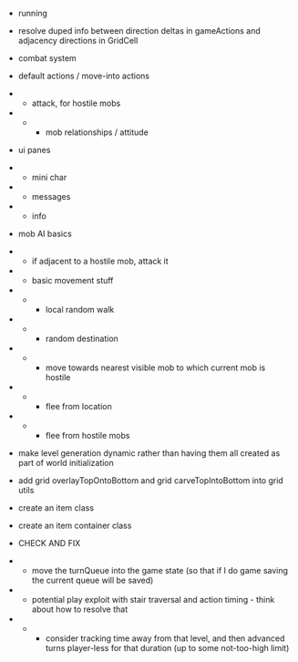 * running

* resolve duped info between direction deltas in gameActions and adjacency directions in GridCell

* combat system

* default actions / move-into actions
* * attack, for hostile mobs
* * * mob relationships / attitude

* ui panes
* * mini char
* * messages
* * info

* mob AI basics
* * if adjacent to a hostile mob, attack it
* * basic movement stuff
* * * local random walk
* * * random destination
* * * move towards nearest visible mob to which current mob is hostile
* * * flee from location
* * * flee from hostile mobs

* make level generation dynamic rather than having them all created as part of world initialization

* add grid overlayTopOntoBottom and grid carveTopIntoBottom into grid utils 

* create an item class

* create an item container class

* CHECK AND FIX
* * move the turnQueue into the game state (so that if I do game saving the current queue will be saved)
* * potential play exploit with stair traversal and action timing - think about how to resolve that
* * * consider tracking time away from that level, and then advanced turns player-less for that duration (up to some not-too-high limit)


